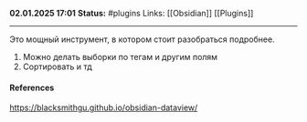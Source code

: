 **02.01.2025 17:01**
**Status:** #plugins 
Links: [[Obsidian]] [[Plugins]]

---

Это мощный инструмент, в котором стоит разобраться подробнее.

1. Можно делать выборки по тегам и другим полям
2. Сортировать и тд
#### References
https://blacksmithgu.github.io/obsidian-dataview/

